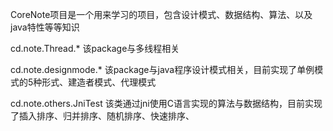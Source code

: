 
CoreNote项目是一个用来学习的项目，包含设计模式、数据结构、算法、以及java特性等等知识

cd.note.Thread.*
该package与多线程相关

cd.note.designmode.*
该package与java程序设计模式相关，目前实现了单例模式的5种形式、建造者模式、代理模式

cd.note.others.JniTest
该类通过jni使用C语言实现的算法与数据结构，目前实现了插入排序、归并排序、随机排序、快速排序、


